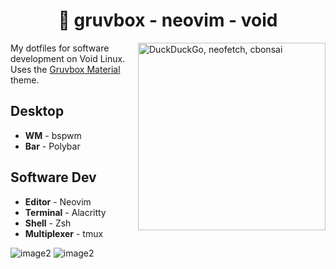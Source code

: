 <h1 align=center>🐧 gruvbox - neovim - void</h1>

<img src="https://cdn.discordapp.com/attachments/518205487091548314/903902960143183942/unknown.png" alt="DuckDuckGo, neofetch, cbonsai" align=right height=300px width=auto>

My dotfiles for software development on Void Linux. Uses the [Gruvbox Material](https://github.com/sainnhe/gruvbox-material) theme.

## Desktop

- **WM** - bspwm
- **Bar** - Polybar

## Software Dev

- **Editor** - Neovim
- **Terminal** - Alacritty
- **Shell** - Zsh
- **Multiplexer** - tmux

![image2](https://cdn.discordapp.com/attachments/518205487091548314/903894538572161034/unknown.png)
![image2](https://cdn.discordapp.com/attachments/518205487091548314/903895936059736104/unknown.png)
